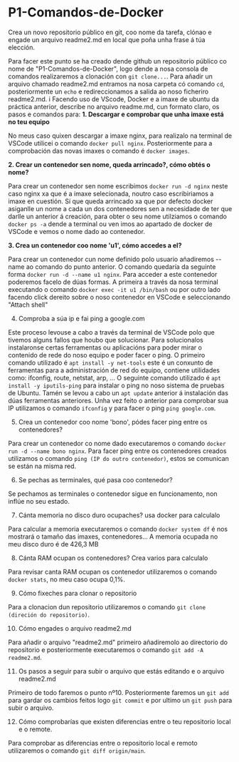 # P1-Comandos-de-Docker
Crea un novo repositorio público en git, coo nome da tarefa, clónao e engade un arquivo readme2.md en local que poña unha frase á túa elección.

Para facer este punto se ha creado dende github un repositorio público co nome de "P1-Comandos-de-Docker", logo dende a nosa consola de comandos realizaremos a clonación con `git clone...`.
Para añadir un arquivo chamado readme2.md entramos na nosa carpeta có comando `cd`, posteriormente un `echo` e redireccionamos a salida ao noso ficheriro readme2.md.
i 
Facendo uso de VScode, Docker e a imaxe de ubuntu da práctica anterior, describe no arquivo readme.md, cun formato claro, os pasos e comandos para:
**1. Descargar e comprobar que unha imaxe está no teu equipo**

No meus caso quixen descargar a imaxe nginx, para realizalo na terminal de VSCode utilicei o comando `docker pull nginx`.
Posteriormente para a comprobación das novas imaxes o comando é `docker images`. 

**2. Crear un contenedor sen nome, queda arrincado?, cómo obtés o nome?**

Para crear un contenedor sen nome escribimos `docker run -d nginx` neste caso nginx xa que é a imaxe selecionada, noutro caso escribiriamos a imaxe en cuestión. Sí que queda arrincado xa que por defecto docker asiganlle un nome a cada un dos contenedores sen a necesidade de ter que darlle un anterior á creación, para obter o seu nome utilziamos o comando `docker ps -a` dende a terminal ou ven imos ao apartado de docker de VSCode e vemos o nome dado ao contenedor.

**3. Crea un contenedor coo nome 'u1', cómo accedes a el?**

Para crear un contenedor cun nome definido polo usuario añadiremos --name ao comando do punto anterior. O comando quedaría da seguinte forma `docker run -d --name u1 nginx`.
Para acceder a este contenedor poderemos facelo de dúas formas. A primeira a través da nosa terminal executando o comando `docker exec -it u1 /bin/bash` ou por outro lado facendo click dereito sobre o noso contenedor en VSCode e seleccionando "Attach shell"

4. Comproba a súa ip e fai ping a google.com

Este proceso levouse a cabo a través da terminal de VSCode polo que tivemos alguns fallos que houbo que solucionar. Para solucionalos instalaronse certas ferramentas ou aplicacións para poder mirar o contenido de rede do noso equipo e poder facer o ping.
O primeiro comando utilizado é `apt install -y net-tools` este é un conxunto de ferramentas para a administración de red do equipo, contiene utilidades como: ifconfig, route, netstat, arp, ... O seguinte comando utilizado é `apt install -y iputils-ping` para instalar o ping no noso sistema de pruebas de Ubuntu. Tamén se levou a cabo un `apt update` anterior á instalación das dúas ferramentas anteriores.
Unha vez feito o anterior para comprobar sua IP utilizamos o comando `ifconfig` y para facer o ping `ping google.com`.

5. Crea un contenedor coo nome 'bono', pódes facer ping entre os contenedores?

Para crear un contenedor co nome dado executaremos o comando `docker run -d --name bono nginx`.
Para facer ping entre os contenedores creados utilizamos o comando `ping (IP do outro contenedor)`, estos se comunican se están na misma red.

6. Se pechas as terminales, qué pasa coo contenedor?

Se pechamos as terminales o contenedor sigue en funcionamento, non inflúe no seu estado.

7. Cánta memoria no disco duro ocupaches? usa docker para calculalo

Para calcular a memoria executaremos o comando `docker system df` é nos mostrará o tamaño das imaxes, contenedores... A memoria ocupada no meu disco duro é de 426,3 MB

8. Cánta RAM ocupan os contenedores? Crea varios para calculalo

Para revisar canta RAM ocupan os contenedor utilizaremos o comando `docker stats`, no meu caso ocupa 0,1%.

9. Cómo fixeches para clonar o repositorio

Para a clonacion dun repositorio utilizaremos o comando `git clone (direción do repositorio)`.

10. Cómo engades o arquivo readme2.md

Para añadir o arquivo "readme2.md" primeiro añadiremolo ao directorio do repositorio e posteriormente executaremos o comando `git add -A readme2.md`.

11. Os pasos a seguir para subir o arquivo que estás editando e o arquivo readme2.md

Primeiro de todo faremos o punto nº10. Posteriormente faremos un `git add` para gardar os cambios feitos logo `git commit` e por ultimo un `git push` para subir o arquivo. 

12. Cómo comprobarías que existen diferencias entre o teu repositorio local e o remote.

Para comprobar as diferencias entre o repositorio local e remoto utilizaremos o comando `git diff origin/main`.

